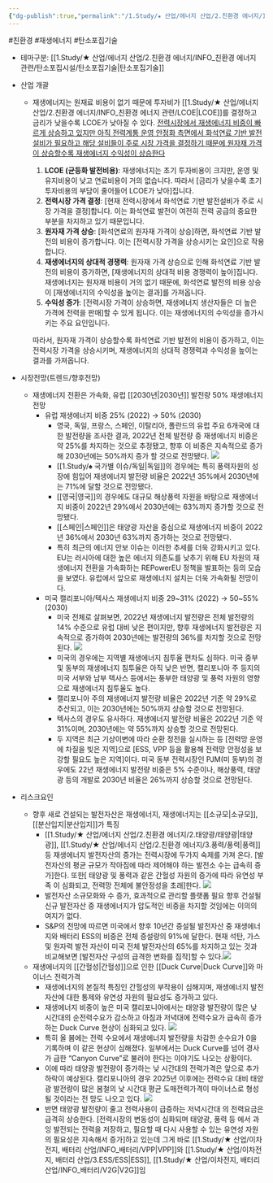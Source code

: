 ```yaml
---
{"dg-publish":true,"permalink":"/1.Study/★ 산업/에너지 산업/2.친환경 에너지/INFO_친환경 에너지 관련/재생에너지/","created":"2024-11-20T21:02:28.528+09:00","updated":"2025-06-03T20:07:21.130+09:00"}
---
```


#친환경 #재생에너지 #탄소포집기술


- 테마구분: [[1.Study/★ 산업/에너지 산업/2.친환경 에너지/INFO_친환경 에너지 관련/탄소포집시설/탄소포집기술\|탄소포집기술]]



- 산업 개괄
	- 재생에너지는 원재료 비용이 없기 때문에 투자비가 [[1.Study/★ 산업/에너지 산업/2.친환경 에너지/INFO_친환경 에너지 관련/LCOE\|LCOE]]를 결정하고 금리가 낮을수록 LCOE가 낮아질 수 있다. [전력시장에서 재생에너지 비중이 빠르게 상승하고 있지만 아직 전력계통 운영 안정화 측면에서 화석연료 기반 발전설비가 필요하고 해당 설비들이 주로 시장 가격을 결정하기 때문에 원자재 가격이 상승할수록 재생에너지 수익성이 상승한다](9.11_돈이되는%20ESS.pdf#page=8&selection=161,0,247,0&color=yellow)
	  
		1. **LCOE (균등화 발전비용)**: 재생에너지는 초기 투자비용이 크지만, 운영 및 유지비용이 낮고 연료비용이 거의 없습니다. 따라서 [금리가 낮을수록 초기 투자비용의 부담이 줄어들어 LCOE가 낮아]집니다.
		2. **전력시장 가격 결정**: [현재 전력시장에서 화석연료 기반 발전설비가 주로 시장 가격을 결정]합니다. 이는 화석연료 발전이 여전히 전력 공급의 중요한 부분을 차지하고 있기 때문입니다.
		3. **원자재 가격 상승**: [화석연료의 원자재 가격이 상승]하면, 화석연료 기반 발전의 비용이 증가합니다. 이는 [전력시장 가격을 상승시키는 요인]으로 작용합니다.
		4. **재생에너지의 상대적 경쟁력**: 원자재 가격 상승으로 인해 화석연료 기반 발전의 비용이 증가하면, [재생에너지의 상대적 비용 경쟁력이 높아]집니다. 재생에너지는 원자재 비용이 거의 없기 때문에, 화석연료 발전의 비용 상승이 [재생에너지의 수익성을 높이는 결과]를 가져옵니다.
		5. **수익성 증가**: [전력시장 가격이 상승하면, 재생에너지 생산자들은 더 높은 가격에 전력을 판매]할 수 있게 됩니다. 이는 재생에너지의 수익성을 증가시키는 주요 요인입니다.
		   
		따라서, 원자재 가격이 상승할수록 화석연료 기반 발전의 비용이 증가하고, 이는 전력시장 가격을 상승시키며, 재생에너지의 상대적 경쟁력과 수익성을 높이는 결과를 가져옵니다.


- 시장전망(트렌드/향후전망)
	- 재생에너지 전환은 가속화, 유럽 [[2030년\|2030년]] 발전량 50% 재생에너지 전망
		- 유럽 재생에너지 비중 25% (2022) → 50% (2030)
			- 영국, 독일, 프랑스, 스페인, 이탈리아, 폴란드의 유럽 주요 6개국에 대한 발전량을 조사한 결과, 2022년 전체 발전량 중 재생에너지 비중은 약 25%를 차지하는 것으로 추정됐고, 향후 이 비중은 지속적으로 증가해 2030년에는 50%까지 증가 할 것으로 전망됐다. ![](https://i.imgur.com/IVUdzTH.png)
			- [[1.Study/♠ 국가별 이슈/독일\|독일]]의 경우에는 특히 풍력자원의 성장에 힘입어 재생에너지 발전량 비율은 2022년 35%에서 2030년에는 71%에 달할 것으로 전망됐다. 
			- [[영국\|영국]]의 경우에도 대규모 해상풍력 자원을 바탕으로 재생에너지 비중이 2022년 29%에서 2030년에는 63%까지 증가할 것으로 전망됐다. 
			- [[스페인\|스페인]]은 태양광 자산을 중심으로 재생에너지 비중이 2022년 36%에서 2030년 63%까지 증가하는 것으로 전망됐다. 
			- 특히 최근의 에너지 안보 이슈는 이러한 추세를 더욱 강화시키고 있다. EU는 러시아에 대한 높은 에너지 의존도를 낮추기 위해 EU 차원의 재생에너지 전환을 가속화하는 REPowerEU 정책을 발표하는 등의 모습을 보였다. 유럽에서 앞으로 재생에너지 설치는 더욱 가속화될 전망이다.
		-  미국 캘리포니아/텍사스 재생에너지 비중 29~31% (2022) → 50~55% (2030)
			- 미국 전체로 살펴보면, 2022년 재생에너지 발전량은 전체 발전량의 14% 수준으로 유럽 대비 낮은 편이지만, 향후 재생에너지 발전량은 지속적으로 증가하여 2030년에는 발전량의 36%를 차지할 것으로 전망된다. ![](https://i.imgur.com/JAjkqx7.png)
			- 미국의 경우에는 지역별 재생에너지 침투율 편차도 심하다. 미국 중부 및 동부의 재생에너지 침투율은 아직 낮은 반면, 캘리포니아 주 등지의 미국 서부와 남부 텍사스 등에서는 풍부한 태양광 및 풍력 자원의 영향으로 재생에너지 침투율도 높다. 
			- 캘리포니아 주의 재생에너지 발전량 비율은 2022년 기준 약 29%로 추산되고, 이는 2030년에는 50%까지 상승할 것으로 전망된다. 
			- 텍사스의 경우도 유사하다. 재생에너지 발전량 비율은 2022년 기준 약 31%이며, 2030년에는 약 55%까지 상승할 것으로 전망된다. 
			- 두 지역은 최근 기상이변에 따라 순환 정전을 실시하는 등 [전력망 운영에 차질을 빚은 지역]으로 [ESS, VPP 등을 활용해 전력망 안정성을 보강할 필요도 높은 지역]이다. 미국 동부 전력시장인 PJM(미 동부)의 경우에도 22년 재생에너지 발전량 비중은 5% 수준이나, 해상풍력, 태양광 등의 개발로 2030년 비율은 26%까지 상승할 것으로 전망된다.


- 리스크요인
	- 향후 새로 건설되는 발전자산은 재생에너지, 재생에너지는 [[소규모\|소규모]], [[분산입지\|분산입지]]가 특징
		- [[1.Study/★ 산업/에너지 산업/2.친환경 에너지/2.태양광/태양광\|태양광]], [[1.Study/★ 산업/에너지 산업/2.친환경 에너지/3.풍력/풍력\|풍력]] 등 재생에너지 발전자산의 증가는 전력시장에 두가지 숙제를 가져 온다. [발전자산의 평균 규모가 작아짐에 따라 제어해야 하는 발전소 수는 급속히 증가]한다. 또한[ 태양광 및 풍력과 같은 간헐성 자원의 증가에 따라 유연성 부족 이 심화되고, 전력망 전체에 불안정성을 초래]한다. ![](https://i.imgur.com/hPrXS8g.png)
		- 발전자산 소규모화와 수 증가, 효과적으로 관리할 플랫폼 필요 향후 건설될 신규 발전자산 중 재생에너지가 압도적인 비중을 차지할 것임에는 이의의 여지가 없다. 
		- S&P의 전망에 따르면 미국에서 향후 10년간 증설될 발전자산 중 재생에너지와 배터리 ESS의 비중은 전체 증설량의 91%에 달한다. 현재 석탄, 가스 및 원자력 발전 자산이 미국 전체 발전자산의 65%를 차지하고 있는 것과 비교해보면 [발전자산 구성의 급격한 변화를 짐작]할 수 있다.![](https://i.imgur.com/VjIxDxw.png)
	- 재생에너지의 [[간헐성\|간헐성]]으로 인한 [[Duck Curve\|Duck Curve]]와 마이너스 전력가격
		- 재생에너지의 본질적 특징인 간헐성의 부작용이 심해지며, 재생에너지 발전자산에 대한 통제와 유연성 자원의 필요성도 증가하고 있다. 
		- 재생에너지 비중이 높은 미국 캘리포니아에서는 태양광 발전량이 많은 낮 시간대의 순전력수요가 감소하고 아침과 저녁대에 전력수요가 급속히 증가하는 Duck Curve 현상이 심화되고 있다. ![](https://i.imgur.com/YLj7Jbl.png)
		- 특히 올 봄에는 전력 수요에서 재생에너지 발전량을 차감한 순수요가 0을 기록하며 이 같은 현상이 심해졌다. 일부에서는 Duck Curve를 넘어 경사가 급한 “Canyon Curve”로 불러야 한다는 이야기도 나오는 상황이다. 
		- 이에 따라 태양광 발전량이 증가하는 낮 시간대의 전력가격은 앞으로 추가 하락이 예상된다. 캘리포니아의 경우 2025년 이후에는 전력수요 대비 태양광 발전량이 많은 봄철의 낮 시간대 평균 도매전력가격이 마이너스로 형성될 것이라는 전 망도 나오고 있다. ![](https://i.imgur.com/pDglrwE.png)
		- 반면 태양광 발전량이 줄고 전력사용이 급증하는 저녁시간대 의 전력요금은 급격히 상승한다. [전력시장의 변동성이 심화되며 태양광, 풍력 등 에서 과잉 발전되는 전력을 저장하고, 필요할 때 다시 사용할 수 있는 유연성 자원의 필요성은 지속해서 증가]하고 있는데 그게 바로 [[1.Study/★ 산업/이차전지, 배터리 산업/INFO_배터리/VPP\|VPP]]와 [[1.Study/★ 산업/이차전지, 배터리 산업/3.ESS/ESS\|ESS]], [[1.Study/★ 산업/이차전지, 배터리 산업/INFO_배터리/V2G\|V2G]]임